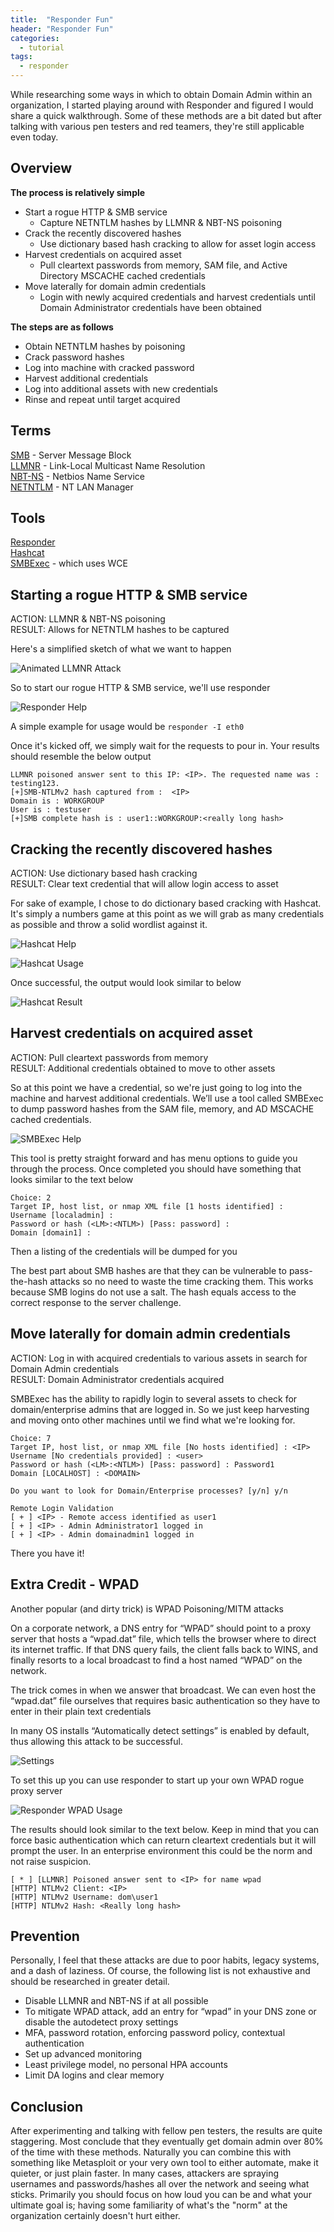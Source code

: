 ```yaml
---
title:  "Responder Fun"
header: "Responder Fun"
categories: 
  - tutorial
tags:
  - responder
---
```


While researching some ways in which to obtain Domain Admin within an organization, I started playing around with Responder and figured I would share a quick walkthrough. Some of these methods are a bit dated but after talking with various pen testers and red teamers, they're still applicable even today.  

## Overview  

**The process is relatively simple**  
- Start a rogue HTTP & SMB service
  - Capture NETNTLM hashes by LLMNR & NBT-NS poisoning
- Crack the recently discovered hashes
  - Use dictionary based hash cracking to allow for asset login access
- Harvest credentials on acquired asset
  - Pull cleartext passwords from memory, SAM file, and Active Directory MSCACHE cached credentials
- Move laterally for domain admin credentials
  - Login with newly acquired credentials and harvest credentials until Domain Administrator credentials have been obtained

**The steps are as follows**  
- Obtain NETNTLM hashes by poisoning  
- Crack password hashes  
- Log into machine with cracked password  
- Harvest additional credentials  
- Log into additional assets with new credentials  
- Rinse and repeat until target acquired  

## Terms  
[SMB](https://en.wikipedia.org/wiki/Server_Message_Block) - Server Message Block  
[LLMNR](https://en.wikipedia.org/wiki/Link-Local_Multicast_Name_Resolution) -  Link-Local Multicast Name Resolution  
[NBT-NS](https://en.wikipedia.org/wiki/NetBIOS) - Netbios Name Service  
[NETNTLM](https://en.wikipedia.org/wiki/NT_LAN_Manager) - NT LAN Manager  

## Tools  
[Responder](https://github.com/SpiderLabs/Responder)  
[Hashcat](https://hashcat.net/hashcat/)  
[SMBExec](https://github.com/pentestgeek/smbexec) - which uses WCE  

## Starting a rogue HTTP & SMB service  
ACTION: LLMNR & NBT-NS poisoning  
RESULT: Allows for NETNTLM hashes to be captured  

Here's a simplified sketch of what we want to happen  

![Animated LLMNR Attack](/assets/images/animated_llmnr_attack.gif)  

So to start our rogue HTTP & SMB service, we'll use responder  

![Responder Help](/assets/images/responder_help.JPG)  

A simple example for usage would be `responder -I eth0`  

Once it's kicked off, we simply wait for the requests to pour in. Your results should resemble the below output  

```
LLMNR poisoned answer sent to this IP: <IP>. The requested name was : testing123.
[+]SMB-NTLMv2 hash captured from :  <IP>
Domain is : WORKGROUP
User is : testuser
[+]SMB complete hash is : user1::WORKGROUP:<really long hash>
```  

## Cracking the recently discovered hashes  
ACTION: Use dictionary based hash cracking  
RESULT: Clear text credential that will allow login access to asset  

For sake of example, I chose to do dictionary based cracking with Hashcat. It's simply a numbers game at this point as we will grab as many credentials as possible and throw a solid wordlist against it.  

![Hashcat Help](/assets/images/hashcat_help.jpg)  

![Hashcat Usage](/assets/images/hashcat_usage.JPG)  

Once successful, the output would look similar to below  

![Hashcat Result](/assets/images/hashcat_result.JPG)  


## Harvest credentials on acquired asset  
ACTION: Pull cleartext passwords from memory  
RESULT: Additional credentials obtained to move to other assets  

So at this point we have a credential, so we're just going to log into the machine and harvest additional credentials. We’ll use a tool called SMBExec to dump password hashes from the SAM file, memory, and AD MSCACHE cached credentials.  

![SMBExec Help](/assets/images/smbexec_help.jpg)  

This tool is pretty straight forward and has menu options to guide you through the process. Once completed you should have something that looks similar to the text below  

```
Choice: 2
Target IP, host list, or nmap XML file [1 hosts identified] : 
Username [localadmin] : 
Password or hash (<LM>:<NTLM>) [Pass: password] : 
Domain [domain1] :
```   

Then a listing of the credentials will be dumped for you  

The best part about SMB hashes are that they can be vulnerable to pass-the-hash attacks so no need to waste the time cracking them. This works because SMB logins do not use a salt. The hash equals access to the correct response to the server challenge.  

## Move laterally for domain admin credentials  
ACTION: Log in with acquired credentials to various assets in search for Domain Admin credentials  
RESULT: Domain Administrator credentials acquired  

SMBExec has the ability to rapidly login to several assets to check for domain/enterprise admins that are logged in. So we just keep harvesting and moving onto other machines until we find what we're looking for.  

```
Choice: 7
Target IP, host list, or nmap XML file [No hosts identified] : <IP>
Username [No credentials provided] : <user>
Password or hash (<LM>:<NTLM>) [Pass: password] : Password1
Domain [LOCALHOST] : <DOMAIN>

Do you want to look for Domain/Enterprise processes? [y/n] y/n

Remote Login Validation
[ + ] <IP> - Remote access identified as user1
[ + ] <IP> - Admin Administrator1 logged in
[ + ] <IP> - Admin domainadmin1 logged in
```   

There you have it!  

## Extra Credit - WPAD  
Another popular (and dirty trick) is WPAD Poisoning/MITM attacks  

On a corporate network, a DNS entry for “WPAD” should point to a proxy server that hosts a “wpad.dat” file, which tells the browser where to direct its internet traffic. If that DNS query fails, the client falls back to WINS, and finally resorts to a local broadcast to find a host named “WPAD” on the network.  

The trick comes in when we answer that broadcast. We can even host the “wpad.dat” file ourselves that requires basic authentication so they have to enter in their plain text credentials  

In many OS installs “Automatically detect settings” is enabled by default, thus allowing this attack to be successful.  

![Settings](/assets/images/responder.gif)  

To set this up you can use responder to start up your own WPAD rogue proxy server  

![Responder WPAD Usage](/assets/images/wpad_usage.JPG)  

The results should look similar to the text below. Keep in mind that you can force basic authentication which can return cleartext credentials but it will prompt the user. In an enterprise environment this could be the norm and not raise suspicion.  

```
[ * ] [LLMNR] Poisoned answer sent to <IP> for name wpad
[HTTP] NTLMv2 Client: <IP>
[HTTP] NTLMv2 Username: dom\user1
[HTTP] NTLMv2 Hash: <Really long hash>
```  

## Prevention  
Personally, I feel that these attacks are due to poor habits, legacy systems, and a dash of laziness. Of course, the following list is not exhaustive and should be researched in greater detail.  

- Disable LLMNR and NBT-NS if at all possible  
- To mitigate WPAD attack, add an entry for “wpad” in your DNS zone or disable the autodetect  proxy settings  
- MFA, password rotation, enforcing password policy, contextual authentication  
- Set up advanced monitoring  
- Least privilege model, no personal HPA accounts  
- Limit DA logins and clear memory  

## Conclusion  

After experimenting and talking with fellow pen testers, the results are quite staggering. Most conclude that they eventually get domain admin over 80% of the time with these methods. Naturally you can combine this with something like Metasploit or your very own tool to either automate, make it quieter, or just plain faster. In many cases, attackers are spraying usernames and passwords/hashes all over the network and seeing what sticks. Primarily you should focus on how loud you can be and what your ultimate goal is; having some familiarity of what's the "norm" at the organization certainly doesn't hurt either.  
